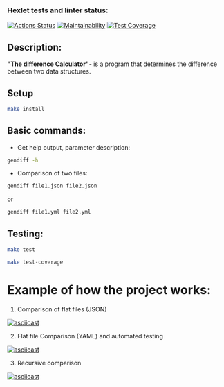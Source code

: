 ### Hexlet tests and linter status:
[![Actions Status](https://github.com/myakse/frontend-project-46/workflows/hexlet-check/badge.svg)](https://github.com/myakse/frontend-project-46/actions)
[![Maintainability](https://api.codeclimate.com/v1/badges/9da93fe447855bfc6f2b/maintainability)](https://codeclimate.com/github/myakse/frontend-project-46/maintainability)
[![Test Coverage](https://api.codeclimate.com/v1/badges/9da93fe447855bfc6f2b/test_coverage)](https://codeclimate.com/github/myakse/frontend-project-46/test_coverage)

## Description: 
__"The difference Calculator"__- is a program that determines the difference between two data structures.

## Setup

```bash
make install
```
## Basic commands:

* Get help output, parameter description:

```bash
gendiff -h
```

* Comparison of two files:

```bash
gendiff file1.json file2.json
```
or 

```bash
gendiff file1.yml file2.yml
```

## Testing:

```bash
make test
```

```bash
make test-coverage
```


# Example of how the project works:
1. Comparison of flat files (JSON)

[![asciicast](https://asciinema.org/a/f0NhxVztOPSWEMlVg3AAsDW3u.svg)](https://asciinema.org/a/f0NhxVztOPSWEMlVg3AAsDW3u)

2. Flat file Comparison (YAML) and automated testing

[![asciicast](https://asciinema.org/a/QlltJHF1qCtCwOuwDM3Xvug1Z.svg)](https://asciinema.org/a/QlltJHF1qCtCwOuwDM3Xvug1Z)

3. Recursive comparison

[![asciicast](https://asciinema.org/a/SfMfDFkPvuEFsffqO0N50UtMt.svg)](https://asciinema.org/a/SfMfDFkPvuEFsffqO0N50UtMt)
